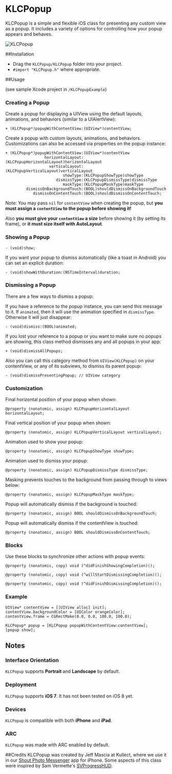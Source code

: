 KLCPopup
========

KLCPopup is a simple and flexible iOS class for presenting any custom view as a popup. It includes a variety of options for controlling how your popup appears and behaves.

![KLCPopup](http://i.imgur.com/BEmRGb5.gif)

##Installation

- Drag the `KLCPopup/KLCPopup` folder into your project.
- `#import "KLCPopup.h"` where appropriate. 

##Usage

(see sample Xcode project in `/KLCPopupExample`)

### Creating a Popup

Create a popup for displaying a UIView using the default layouts, animations, and behaviors (similar to a UIAlertView):

	+ (KLCPopup*)popupWithContentView:(UIView*)contentView;
	
Create a popup with custom layouts, animations, and behaviors. Customizations can also be accessed via properties on the popup instance:

	+ (KLCPopup*)popupWithContentView:(UIView*)contentView
					 horizontalLayout:(KLCPopupHorizontalLayout)horizontalLayout
					   verticalLayout:(KLCPopupVerticalLayout)verticalLayout
							 showType:(KLCPopupShowType)showType
						  dismissType:(KLCPopupDismissType)dismissType
							 maskType:(KLCPopupMaskType)maskType
			 dismissOnBackgroundTouch:(BOOL)shouldDismissOnBackgroundTouch
				dismissOnContentTouch:(BOOL)shouldDismissOnContentTouch;

Note: You may pass `nil` for `contentView` when creating the popup, but **you must assign a `contentView` to the popup before showing it!**

Also **you must give your `contentView` a size** before showing it (by setting its frame), or **it must size itself with AutoLayout**.
					
### Showing a Popup
	
	- (void)show;
	
If you want your popup to dismiss automatically (like a toast in Android) you can set an explicit duration:
	
	- (void)showWithDuration:(NSTimeInterval)duration;

### Dismissing a Popup
		
There are a few ways to dismiss a popup:

If you have a reference to the popup instance, you can send this message to it. If `animated`, then it will use the animation specified in `dismissType`. Otherwise it will just disappear: 

	- (void)dismiss:(BOOL)animated;

If you lost your reference to a popup or you want to make sure no popups are showing, this class method dismisses any and all popups in your app:

	+ (void)dismissAllPopups;

Also you can call this category method from `UIView(KLCPopup)` on your contentView, or any of its subviews, to dismiss its parent popup:
	
	- (void)dismissPresentingPopup; // UIView category

### Customization

Final horizontal position of your popup when shown:

	@property (nonatomic, assign) KLCPopupHorizontalLayout horizontalLayout;

Final vertical position of your popup when shown:
	
	@property (nonatomic, assign) KLCPopupVerticalLayout verticalLayout;

Animation used to show your popup:

	@property (nonatomic, assign) KLCPopupShowType showType;
	
Animation used to dismiss your popup:

	@property (nonatomic, assign) KLCPopupDismissType dismissType;
	
Masking prevents touches to the background from passing through to views below:
	
	@property (nonatomic, assign) KLCPopupMaskType maskType;

Popup will automatically dismiss if the background is touched:
	
	@property (nonatomic, assign) BOOL shouldDismissOnBackgroundTouch;
	
Popup will automatically dismiss if the contentView is touched:

	@property (nonatomic, assign) BOOL shouldDismissOnContentTouch;


### Blocks

Use these blocks to synchronize other actions with popup events:

	@property (nonatomic, copy) void (^didFinishShowingCompletion)();

	@property (nonatomic, copy) void (^willStartDismissingCompletion)();

	@property (nonatomic, copy) void (^didFinishDismissingCompletion)();


### Example

	UIView* contentView = [[UIView alloc] init];
	contentView.backgroundColor = [UIColor orangeColor];
	contentView.frame = CGRectMake(0.0, 0.0, 100.0, 100.0);
		
	KLCPopup* popup = [KLCPopup popupWithContentView:contentView];
	[popup show];

## Notes

### Interface Orientation
`KLCPopup` supports **Portrait** and **Landscape** by default.

### Deployment
`KLCPopup` supports **iOS 7**. It has not been tested on iOS 8 yet.

### Devices
`KLCPopup` is compatible with both **iPhone** and **iPad**.

### ARC
`KLCPopup` was made with ARC enabled by default.

##Credits
KLCPopup was created by Jeff Mascia at Kullect, where we use it in our [Shout Photo Messenger](http://tryshout.com) app for iPhone. Some aspects of this class were inspired by Sam Vermette's [SVProgressHUD](https://github.com/samvermette/SVProgressHUD).

